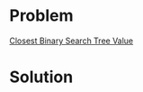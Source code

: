 
# Problem





[Closest Binary Search Tree Value](https://leetcode.com/problems/closest-binary-search-tree-value)

# Solution



